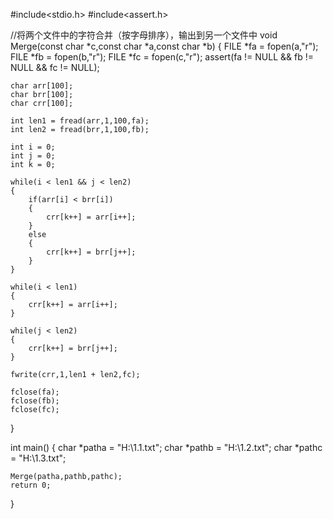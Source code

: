 #include<stdio.h>
#include<assert.h>

//将两个文件中的字符合并（按字母排序），输出到另一个文件中
void Merge(const char *c,const char *a,const char *b)
{
	FILE *fa = fopen(a,"r");
	FILE *fb = fopen(b,"r");
	FILE *fc = fopen(c,"r");
	assert(fa != NULL && fb != NULL && fc != NULL);

	char arr[100];
	char brr[100];
	char crr[100];

	int len1 = fread(arr,1,100,fa);
	int len2 = fread(brr,1,100,fb);

	int i = 0;
	int j = 0;
	int k = 0;

	while(i < len1 && j < len2)
	{
		if(arr[i] < brr[i])
		{
			crr[k++] = arr[i++];
		}
		else
		{
			crr[k++] = brr[j++];
		}
	}

	while(i < len1)
	{
		crr[k++] = arr[i++];
	}

	while(j < len2)
	{
		crr[k++] = brr[j++];
	}

	fwrite(crr,1,len1 + len2,fc);

	fclose(fa);
	fclose(fb);
	fclose(fc);
}

int main()
{
	char *patha = "H:\\1.1.txt";
	char *pathb = "H:\\1.2.txt";
	char *pathc = "H:\\1.3.txt";

	Merge(patha,pathb,pathc);
	return 0;
}
